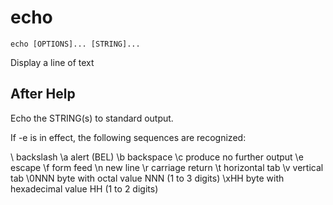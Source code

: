 # echo

```
echo [OPTIONS]... [STRING]...
```

Display a line of text

## After Help

Echo the STRING(s) to standard output.

If -e is in effect, the following sequences are recognized:

\\      backslash
\a      alert (BEL)
\b      backspace
\c      produce no further output
\e      escape
\f      form feed
\n      new line
\r      carriage return
\t      horizontal tab
\v      vertical tab
\0NNN   byte with octal value NNN (1 to 3 digits)
\xHH    byte with hexadecimal value HH (1 to 2 digits)